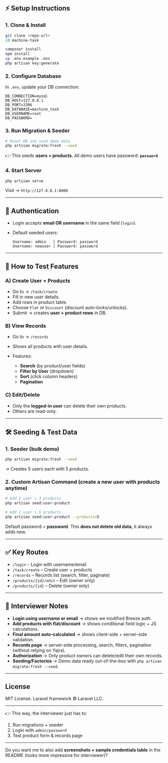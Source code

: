 ## ⚡ Setup Instructions

### 1. Clone & Install

```bash
git clone <repo-url>
cd machine-task

composer install
npm install
cp .env.example .env
php artisan key:generate
```

### 2. Configure Database

In `.env`, update your DB connection:

```dotenv
DB_CONNECTION=mysql
DB_HOST=127.0.0.1
DB_PORT=3306
DB_DATABASE=machine_task
DB_USERNAME=root
DB_PASSWORD=
```

### 3. Run Migration & Seeder

```bash
# Reset DB and seed demo data
php artisan migrate:fresh --seed
```

👉 This seeds **users + products**.
All demo users have password: **`password`**

### 4. Start Server

```bash
php artisan serve
```

Visit → `http://127.0.0.1:8000`

---

## 🔑 Authentication

* Login accepts **email OR username** in the same field (`login`).
* Default seeded users:

  ```
  Username: admin   | Password: password
  Username: newuser | Password: password
  ```

---

## 📌 How to Test Features

### A) Create User + Products

* Go to → `/task/create`
* Fill in new user details.
* Add rows in product table.
* Choose `Flat` or `Discount` (discount auto-locks/unlocks).
* Submit → creates **user + product rows** in DB.

### B) View Records

* Go to → `/records`
* Shows all products with user details.
* Features:

  * **Search** (by product/user fields)
  * **Filter by User** (dropdown)
  * **Sort** (click column headers)
  * **Pagination**

### C) Edit/Delete

* Only the **logged-in user** can delete their own products.
* Others are read-only.

---

## 🛠️ Seeding & Test Data

### 1. Seeder (bulk demo)

```bash
php artisan migrate:fresh --seed
```

→ Creates 5 users each with 5 products.

### 2. Custom Artisan Command (create a new user with products anytime)

```bash
# Add 1 user + 3 products
php artisan seed:user-product

# Add 1 user + 5 products
php artisan seed:user-product --products=5
```

Default password = **password**.
This **does not delete old data**, it always adds new.

---

## ✅ Key Routes

* `/login` – Login with username/email
* `/task/create` – Create user + products
* `/records` – Records list (search, filter, paginate)
* `/products/{id}/edit` – Edit (owner only)
* `/products/{id}` – Delete (owner only)

---

## 📖 Interviewer Notes

* **Login using username or email** → shows we modified Breeze auth.
* **Add products with flat/discount** → shows conditional field logic + JS calculations.
* **Final amount auto-calculated** → shows client-side + server-side validation.
* **Records page** → server-side processing, search, filters, pagination (without relying on Yajra).
* **Authorization** → Only product owners can delete/edit their own records.
* **Seeding/Factories** → Demo data ready out-of-the-box with `php artisan migrate:fresh --seed`.

---

## License

MIT License. Laravel framework © Laravel LLC.

---

👉 This way, the interviewer just has to:

1. Run migrations + seeder
2. Login with `admin/password`
3. Test product form & records page

---

Do you want me to also add **screenshots + sample credentials table** in the README (looks more impressive for interviewer)?
